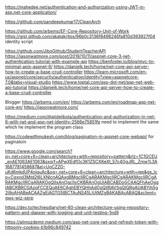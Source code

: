 https://mahedee.net/authentication-and-authorization-using-JWT-in-asp.net-core-application/

https://github.com/sandeepkumar17/CleanArch

https://github.com/arbems/EF-Core-Repository-Unit-of-Work
https://gist.github.com/akatakritos/96b0c3136f8498246fa810d393927f04 identity script

https://github.com/JiboGithub/StudentTeacherAPI	
https://jasonwatmore.com/post/2019/10/11/aspnet-core-3-jwt-authentication-tutorial-with-example-api
https://benfoster.io/blog/mvc-to-minimal-apis-aspnet-6/
https://danielk.tech/home/net-core-api-server-how-to-create-a-base-crud-controller
https://learn.microsoft.com/en-us/aspnet/core/security/authentication/identity?view=aspnetcore-7.0&tabs=visual-studio
https://www.toptal.com/asp-dot-net/asp-net-web-api-tutorial
https://danielk.tech/home/net-core-api-server-how-to-create-a-base-crud-controller

Blogger
https://arbems.com/en/
https://arbems.com/en/roadmap-asp-net-core-en/
https://jasonwatmore.com/

https://medium.com/@ajidejibola/authentication-and-authorization-in-net-6-with-jwt-and-asp-net-identity-2566e75851fe need to implement the same which he implement the program class

https://codewithmukesh.com/blog/pagination-in-aspnet-core-webapi/ for paginatoin

https://www.google.com/search?q=.net+core+6+clean+architecture+wtih+repository+pattern&rlz=1C1GCEU_enAE1063AE1063&sxsrf=APwXEdfOc3K1ZSCXKeXt_57c4GgJRL_Zmw%3A1687781458687&ei=UoCZZO-uKd6mkdUP4oiquAc&oq=.net+core+6+clean+architecture+wtih+rep&gs_lcp=Cgxnd3Mtd2l6LXNlcnAQAxgBMgcIIRCgARAKMgcIIRCgARAKMgcIIRCgARAKMgcIIRCgARAKOgQIIxAnOgcIIxCKBRAnOgUIABCABDoGCAAQFhAeOggIABCKBRCGAzoFCCEQoAE6CAghEBYQHhAdOgQIIRAVSgQIQRgAUABYjh5g2i9oAHABeACAAZgEiAGTG5IBCTAuNS45LjUtMZgBAKABAcABAQ&sclient=gws-wiz-serp

https://dev.to/techiesdiary/net-60-clean-architecture-using-repository-pattern-and-dapper-with-logging-and-unit-testing-1nd9

https://alimozdemir.medium.com/asp-net-core-jwt-and-refresh-token-with-httponly-cookies-b1b96c849742
